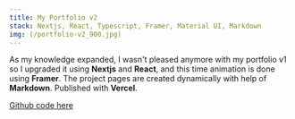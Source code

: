 ```yaml
---
title: My Portfolio v2
stack: Nextjs, React, Typescript, Framer, Material UI, Markdown
img: (/portfolio-v2_900.jpg)
---
```


As my knowledge expanded, I wasn't pleased anymore with my portfolio v1 so I upgraded it using **Nextjs** and **React**, and this time animation is done using **Framer**. The project pages are created dynamically with help of **Markdown**.
Published with **Vercel**.

[Github code here](https://portfolio-v2-neon.vercel.app)

